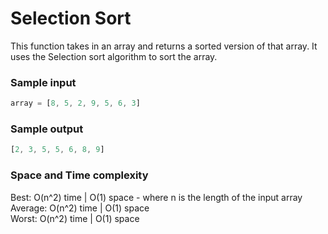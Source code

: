 # Selection Sort

This function takes in an array and returns a sorted version of that array. It uses the Selection sort algorithm to sort the array.

### Sample input
```javascript
array = [8, 5, 2, 9, 5, 6, 3]
```
### Sample output
```javascript
[2, 3, 5, 5, 6, 8, 9]
```
### Space and Time complexity

Best: O(n^2) time | O(1) space - where n is the length of the input array \
Average: O(n^2) time | O(1) space \
Worst: O(n^2) time | O(1) space